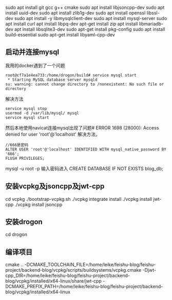 sudo apt install git gcc g++ cmake
sudo apt install libjsoncpp-dev
sudo apt install uuid-dev
sudo apt install zlib1g-dev
sudo apt install openssl libssl-dev
sudo apt install -y libmysqlclient-dev 
sudo apt install mysql-server
sudo apt install curl
apt install libpq-dev
apt-get install zip
apt install libmariadb-dev
 apt install libsqlite3-dev
sudo apt-get install pkg-config
sudo apt install build-essential
sudo apt-get install libyaml-cpp-dev

## 启动并连接mysql
我用的docker遇到了一个问题

```
root@cf7a1e4ea733:/home/drogon/build# service mysql start
 * Starting MySQL database server mysqld                                                                                                        su: warning: cannot change directory to /nonexistent: No such file or directory
```
解决方法

```
service mysql stop
usermod -d /var/lib/mysql/ mysql
service mysql start
```

然后本地使用navicat连接mysql出现了问题# ERROR 1698 (28000): Access denied for user 'root'@'localhost'
解决方法，

```
//666是密码
ALTER USER 'root'@'localhost' IDENTIFIED WITH mysql_native_password BY '666';
FLUSH PRIVILEGES;
```
mysql -u root -p
输入密码进入
CREATE DATABASE IF NOT EXISTS blog_db;

## 安装vcpkg及jsoncpp及jwt-cpp
cd vcpkg
./bootstrap-vcpkg.sh
./vcpkg integrate install
./vcpkg install jwt-cpp
./vcpkg install jsoncpp

## 安装drogon
cd drogon


## 编译项目
cmake ..   -DCMAKE_TOOLCHAIN_FILE=/home/leike/feishu-blog/feishu-project/backend-blog/vcpkg/scripts/buildsystems/vcpkg.cmake   -Djwt-cpp_DIR=/home/leike/feishu-blog/feishu-project/backend-blog/vcpkg/installed/x64-linux/share/jwt-cpp   -DCMAKE_PREFIX_PATH=/home/leike/feishu-blog/feishu-project/backend-blog/vcpkg/installed/x64-linux
